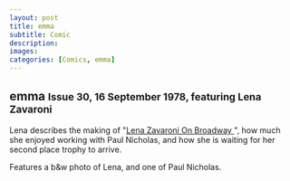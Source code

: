 ```yaml
---
layout: post
title: emma
subtitle: Comic
description:
images:
categories: [Comics, emma]
---
```


<main class="Main-Default">
<article>
<div class="row">
<div class="col s12 flow-text">
<h2>emma <small>Issue 30, 16 September 1978, featuring Lena Zavaroni</small></h2>
<p>Lena describes the making of &quot;<a href="/television/on-broadway-with-lena-zavaroni.html">Lena Zavaroni On Broadway <sup><i class="fa fa-link"></i></sup></a>&quot;, how much she enjoyed working with Paul Nicholas, and how she is waiting for her second place trophy to arrive.</p>

<p>Features a b&amp;w photo of Lena, and one of Paul Nicholas.</p>
</div></div>
</article>
</main>
<!-- Scripts -->
<script src="https://code.jquery.com/jquery-2.1.1.min.js"></script>
<script src="/materialize/js/materialize.min.js"></script>
<script src="/materialize/js/init.js"></script>
</body>
</html>

